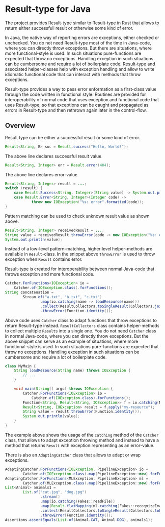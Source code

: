 Result-type for Java
====================

The project provides Result-type similar to Result-type in Rust that
allows to return either successfull result or otherwise some kind of error.

In Java, the native way of reporting errors are exceptions, either checked or unchecked.
You do not need Result-type most of the time in Java-code, where
you can directly throw exceptions.
But there are situations, where more functional-style is used.
In such situations pure-functions are expected that throw no exceptions.
Handling exception in such situations can be cumbersome and require a lot of boilerplate code.
Result-type and associated helper-classes help with exception handling and
allow to write idiomatic functional code that can interact with methods that throw exceptions.

Result-type provides a way to pass error enformation as a first-class value through
the code written in functional style.
Routines are provided for interoperability of normal code that uses exception and
functional code that uses Result-type, so that exceptions can be caught and propagated as
errors in Result-type and then rethrown again later in the control-flow.

Overview
--------

Result type can be either a successful result or some kind of error.

````java
Result<String, E> suc = Result.success("Hello, World!");
````

The above line declares successful result value.

````java
Result<String, Integer> err = Result.error(404);
````

The above line declares error-value.

````java
Result<String, Integer> result = ...;
switch (result) {
    case Result.Success<String, Integer>(String value) -> System.out.println(value);
    case Result.Error<String, Integer>(Integer code) ->
            throw new IOException("%s: error".formatted(code));
}
````

Pattern matching can be used to check unknown result value as shown above.

````java
Result<String, Integer> receivedResult = ...;
String value = receivedResult.throwError(code -> new IOException("%s: error".formatted(code)));
System.out.println(value);
````

Instead of a low-level pattern-matching,
higher level helper-methods are available in `Result`-class.
In the snippet above `throwError` is used to throw exception when `Result` contains error.

Result-type is created for interoperability between normal Java-code that throws exception and
more functional code.

````java
Catcher.ForFunctions<IOException> io =
    Catcher.of(IOException.class).forFunctions();
String concatenation =
        Stream.of("a.txt", "b.txt", "c.txt")
                .map(io.catching(name -> loadResource(name)))
                .collect(ResultCollectors.toSingleResult(Collectors.join()))
                .throwError(Function.identity());
````

Above code uses `Catcher` class to adapt functions that
throw exceptions to return Result-type instead.
`ResultCollectors` class contains helper-methods to collect multiple `Result`s into a single one.
You do not need `Catcher` class in normal Java-code, where you can directly throw exceptions.
But the above snippet can serve as an example of situations, where more functional-style is used.
In such situations pure-functions are expected that throw no exceptions.
Handling exception in such situations can be cumbersome and require a lot of boilerplate code.

````java
class MyMain {
    String loadResource(String name) throws IOException {
        // ...
    }

    void main(String[] args) throws IOException {
        Catcher.ForFunctions<IOException> io =
            Catcher.of(IOException.class).forFunctions();
        Function<String, Result<String, IOException>> f = io.catching(MyMain::loadResult);
        Result<String, IOException> result = f.apply("my-resource");
        String value = result.throwError(Function.identity());
        System.out.println(value);
    }
}
````

The example above shows the usage of the `catching` method of the `Catcher` class, that
allows to adapt exception throwing method and instead to have a method that returns `Result` with
exception representing as an error-value.

There is also an `AdaptingCatcher` class that allows to adapt or wrap exceptions.

````java
AdaptingCatcher.ForFunctions<IOException, PipelineException> io =
        Catcher.of(IOException.class).map(PipelineException::new).forFunctions();
AdaptingCatcher.ForFunctions<MLException, PipelineException> ml =
        Catcher.of(MLException.class).map(PipelineException::new).forFunctions();
List<Animal> animals1 =
        List.of("cat.jpg", "dog.jpg")
                .stream()
                .map(io.catching(Fakes::readFile))
                .map(Result.flatMapping(ml.catching(Fakes::recognizeImage)))
                .collect(ResultCollectors.toSingleResult(Collectors.toList()))
                .throwError(Function.identity());
Assertions.assertEquals(List.of(Animal.CAT, Animal.DOG), animals1);
````
